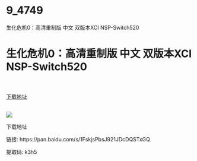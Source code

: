 # 9_4749
生化危机0：高清重制版 中文 双版本XCI NSP-Switch520
# 生化危机0：高清重制版 中文 双版本XCI NSP-Switch520
 <br/></br>
[下载地址](https://www.switch520.cc/article/4749 "下载地址")
<br/></br>

<p><img src="https://s1.ax1x.com/2020/05/13/YdIyDg.jpg"></p>
<p><span>下载地址</span></p>
<p><span>链接: https://pan.baidu.com/s/1FskjsPbsJ921JDcDQSTxGQ&nbsp;</span></p>
<p><span>提取码: k3h5&nbsp;</span></p>

